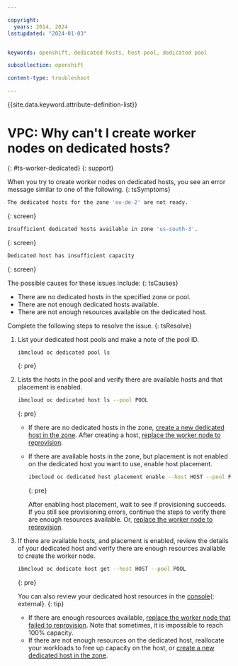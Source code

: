 ```yaml
---

copyright: 
  years: 2014, 2024
lastupdated: "2024-01-03"


keywords: openshift, dedicated hosts, host pool, dedicated pool

subcollection: openshift

content-type: troubleshoot

---
```


{{site.data.keyword.attribute-definition-list}}




# VPC: Why can't I create worker nodes on dedicated hosts?
{: #ts-worker-dedicated}
{: support}

When you try to create worker nodes on dedicated hosts, you see an error message similar to one of the following.
{: tsSymptoms}

```sh
The dedicated hosts for the zone 'eu-de-2' are not ready.
```
{: screen}

```sh
Insufficient dedicated hosts available in zone 'us-south-3'.
```
{: screen}

```sh
Dedicated host has insufficient capacity
```
{: screen}

The possible causes for these issues include:
{: tsCauses}

- There are no dedicated hosts in the specified zone or pool.
- There are not enough dedicated hosts available.
- There are not enough resources available on the dedicated host.

Complete the following steps to resolve the issue.
{: tsResolve}

1. List your dedicated host pools and make a note of the pool ID.
    ```sh
    ibmcloud oc dedicated pool ls
    ```
    {: pre}
    
1. Lists the hosts in the pool and verify there are available hosts and that placement is enabled.

    ```sh
    ibmcloud oc dedicated host ls --pool POOL
    ```
    {: pre}

    * If there are no dedicated hosts in the zone, [create a new dedicated host in the zone](/docs/openshift?topic=openshift-dedicated-hosts#setup-dedicated-host-cli). After creating a host, [replace the worker node to reprovision](/docs/openshift?topic=openshift-kubernetes-service-cli#cli_worker_replace).

    * If there are available hosts in the zone, but placement is not enabled on the dedicated host you want to use, enable host placement. 
        ```sh
        ibmcloud oc dedicated host placement enable --host HOST --pool POOL 
        ```
        {: pre}

        After enabling host placement, wait to see if provisioning succeeds. If you still see provisioning errors, continue the steps to verify there are enough resources available. Or, [replace the worker node to reprovision](/docs/openshift?topic=openshift-kubernetes-service-cli#cli_worker_replace).
    
1. If there are available hosts, and placement is enabled, review the details of your dedicated host and verify there are enough resources available to create the worker node.
    ```sh
    ibmcloud oc dedicate host get --host HOST --pool POOL
    ```
    {: pre}
    
    You can also review your dedicated host resources in the [console](https://cloud.ibm.com/kubernetes/dedicated-hosts){: external}.
    {: tip}
    
    * If there are enough resources available, [replace the worker node that failed to reprovision](/docs/openshift?topic=openshift-kubernetes-service-cli#cli_worker_replace). Note that sometimes, it is impossible to reach 100% capacity.
    * If there are not enough resources on the dedicated host, reallocate your workloads to free up capacity on the host, or [create a new dedicated host in the zone](/docs/openshift?topic=openshift-dedicated-hosts#setup-dedicated-host-cli). 



